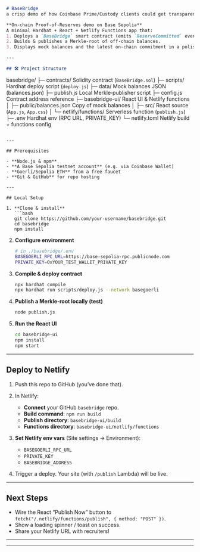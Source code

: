
```markdown
# BaseBridge
a crisp demo of how Coinbase Prime/Custody clients could get transparent, on‐chain proof‐of‐reserves on Base.

**On‐chain Proof‐of‐Reserves demo on Base Sepolia**  
A minimal Hardhat + React + Netlify Functions app that:
1. Deploys a `BaseBridge` smart contract (emits `ReserveCommitted` events).
2. Builds & publishes a Merkle‐root of off‐chain balances.
3. Displays mock balances and the latest on‐chain commitment in a polished React UI.

---

## 🛠 Project Structure

```

basebridge/
├─ contracts/                Solidity contract (`BaseBridge.sol`)
├─ scripts/                  Hardhat deploy script (`deploy.js`)
├─ data/                     Mock balances JSON (balances.json)
├─ publish.js                Local Merkle‐publisher script
├─ config.js                 Contract address reference
├─ basebridge-ui/            React UI & Netlify functions
│  ├─ public/balances.json   Copy of mock balances
│  ├─ src/                   React source (`App.js`, `App.css`)
│  └─ netlify/functions/     Serverless function (`publish.js`)
├─ .env                      Hardhat env (RPC URL, PRIVATE\_KEY)
└─ netlify.toml              Netlify build + functions config

````

---

## Prerequisites

- **Node.js & npm**  
- **A Base Sepolia testnet account** (e.g. via Coinbase Wallet)  
- **Goerli/Sepolia ETH** from a free faucet  
- **Git & GitHub** for repo hosting  

---

## Local Setup

1. **Clone & install**  
   ```bash
   git clone https://github.com/your-username/basebridge.git
   cd basebridge
   npm install
````

2. **Configure environment**

   ```bash
   # in ./basebridge/.env
   BASEGOERLI_RPC_URL=https://base-sepolia-rpc.publicnode.com
   PRIVATE_KEY=0xYOUR_TEST_WALLET_PRIVATE_KEY
   ```

3. **Compile & deploy contract**

   ```bash
   npx hardhat compile
   npx hardhat run scripts/deploy.js --network basegoerli
   ```

4. **Publish a Merkle‐root locally (test)**

   ```bash
   node publish.js
   ```

5. **Run the React UI**

   ```bash
   cd basebridge-ui
   npm install
   npm start
   ```

---

## Deploy to Netlify

1. Push this repo to GitHub (you’ve done that).
2. In Netlify:

   * **Connect** your GitHub `basebridge` repo.
   * **Build command**: `npm run build`
   * **Publish directory**: `basebridge-ui/build`
   * **Functions directory**: `basebridge-ui/netlify/functions`
3. **Set Netlify env vars** (Site settings → Environment):

   * `BASEGOERLI_RPC_URL`
   * `PRIVATE_KEY`
   * `BASEBRIDGE_ADDRESS`
4. Trigger a deploy. Your site (with `/publish` Lambda) will be live.

---

## Next Steps

* Wire the React “Publish Now” button to `fetch("/.netlify/functions/publish", { method: "POST" })`.
* Show a loading spinner / toast on success.
* Share your Netlify URL with recruiters!

---

> 

---